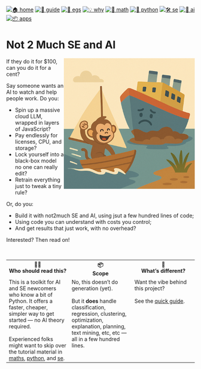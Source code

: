 [![🏠 home](https://img.shields.io/badge/home-cccccc?style=flat)](/README.md)
[![🧭 guide](https://img.shields.io/badge/guide-88c0d0?style=flat)](/docs/rules.md)
[![📂 egs](https://img.shields.io/badge/egs-81a1c1?style=flat)](/docs/egs.md)
[![💡 why](https://img.shields.io/badge/why-eee85c?style=flat)](/docs/why.md)
[![📐 math](https://img.shields.io/badge/maths-8faadc?style=flat)](/docs/maths.md)
[![🐍 python](https://img.shields.io/badge/python-a4c639?style=flat)](/docs/python.md)
[![🛠 se](https://img.shields.io/badge/se-f36f6f?style=flat)](/docs/se.md)
[![🧠 ai](https://img.shields.io/badge/ai-c17dc6?style=flat)](/docs/ai.md)
[![📦 apps](https://img.shields.io/badge/apps-faa857?style=flat)](/docs/apps.md)


# Not 2 Much SE and AI 

<img align=right src="/docs/img/not2much.png" width=350>

If they do it for $100, can you do it for a cent?

Say someone wants an AI to watch and help people work. Do you:

- Spin up a massive cloud LLM, wrapped in layers of JavaScript?
- Pay endlessly for licenses, CPU, and storage?
- Lock yourself into a black-box model no one can really edit?
- Retrain everything just to tweak a tiny rule?

Or, do you:

- Build it with not2much SE and AI, using jsut a few hundred lines of code;
- Using code you can understand with costs you control;
- And get results that just work, with no  overhead?

Interested? Then read on!

<br clear=all>

<table width="100%">
  <tr>
    <th width="33%" valign="top">🧑‍💻 <br> <strong>Who should read this?</strong></th>
    <th width="33%" valign="top">📦 <br> <strong>Scope</strong></th>
    <th width="33%" valign="top">🌟 <br> <strong>What’s different?</strong></th>
  </tr>
  <tr>
    <td valign="top">
      This is a toolkit for AI and SE newcomers who know a bit of Python. It offers a faster, cheaper, simpler way to get started — no AI theory required.
      <br><br>
      Experienced folks might want to skip over the tutorial material in
         <a href="/docs/maths.md">maths</a>,
         <a href="/docs/python.md">python</a>, and
         <a href="/docs/se.md">se</a>.      
    </td>
    <td valign="top">
      No, this doesn’t do generation (yet).
      <br><br>
      But it <strong>does</strong> handle classification, regression, clustering, optimization, explanation, planning, text mining, etc, etc — all in a few hundred lines.
    </td>
    <td valign="top">
      Want the vibe behind this project?
      <br><br>
      See the    <a href="/docs/rules.md">quick guide</a>.
    </td>
  </tr>
</table>
